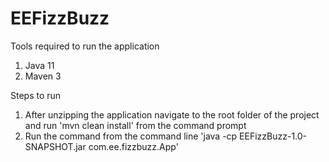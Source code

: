 # EEFizzBuzz

Tools required to run the application
1. Java 11
2. Maven 3

Steps to run
1. After unzipping the application navigate to the root folder of the project and run 'mvn clean install' from the command prompt
2. Run the command from the command line 'java -cp EEFizzBuzz-1.0-SNAPSHOT.jar com.ee.fizzbuzz.App'

